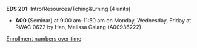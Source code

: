 **EDS 201**: Intro/Resources/Tching&Lrning (4 units)

- **A00** (Seminar) at 9:00 am–11:50 am on Monday, Wednesday, Friday at RWAC 0622 by Han, Melissa Galang (A00936222)

[Enrollment numbers over time](./EDS201.tsv)
